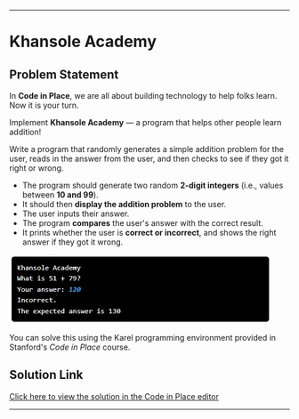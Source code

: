 
---

# Khansole Academy

## Problem Statement

In **Code in Place**, we are all about building technology to help folks learn. Now it is your turn.

Implement **Khansole Academy** — a program that helps other people learn addition!

Write a program that randomly generates a simple addition problem for the user, reads in the answer from the user, and then checks to see if they got it right or wrong.


- The program should generate two random **2-digit integers** (i.e., values between **10 and 99**).
- It should then **display the addition problem** to the user.
- The user inputs their answer.
- The program **compares** the user's answer with the correct result.
- It prints whether the user is **correct or incorrect**, and shows the right answer if they got it wrong.



![Sample Result](result.jpeg)

You can solve this using the Karel programming environment provided in Stanford's *Code in Place* course.

## Solution Link

[Click here to view the solution in the Code in Place editor](https://codeinplace.stanford.edu/cip5/share/vhH3FAD3oaS9rLoHBxn1)

---
